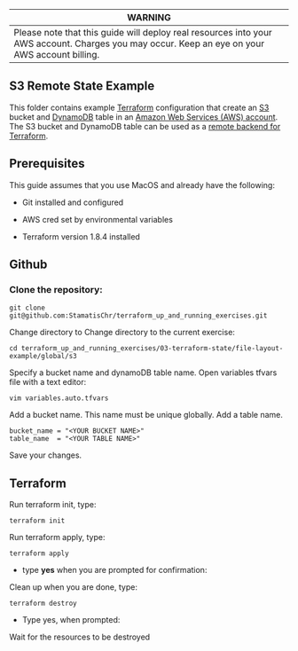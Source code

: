 | WARNING                          | 
|------------------------------------------|
| Please note that this guide will deploy real resources into your AWS account. Charges you may occur.  Keep an eye on your AWS account billing.


## S3 Remote State Example

This folder contains example [Terraform](https://www.terraform.io/) configuration that create an 
[S3](https://aws.amazon.com/s3/) bucket and [DynamoDB](https://aws.amazon.com/dynamodb/) table in an 
[Amazon Web Services (AWS) account](http://aws.amazon.com/). The S3 bucket and DynamoDB table can be used as a 
[remote backend for Terraform](https://www.terraform.io/docs/backends/).

## Prerequisites


This guide assumes that you use MacOS and already have the following:

- Git installed and configured 

- AWS cred set by environmental variables

- Terraform version 1.8.4 installed

## Github

### Clone the repository:
```
git clone git@github.com:StamatisChr/terraform_up_and_running_exercises.git
```

Change directory to Change directory to the current exercise:
```
cd terraform_up_and_running_exercises/03-terraform-state/file-layout-example/global/s3
```

Specify a bucket name and dynamoDB table name. Open variables tfvars file with a text editor:
```
vim variables.auto.tfvars
```

Add a bucket name. This name must be unique globally.
Add a table name.

```
bucket_name = "<YOUR BUCKET NAME>"
table_name  = "<YOUR TABLE NAME>"
```

Save your changes.


## Terraform

Run terraform init, type:
```
terraform init
```

Run terraform apply, type:

```
terraform apply
```

- type **yes** when you are prompted for confirmation:




Clean up when you are done, type:

```
terraform destroy
```
- Type yes, when prompted:


Wait for the resources to be destroyed

